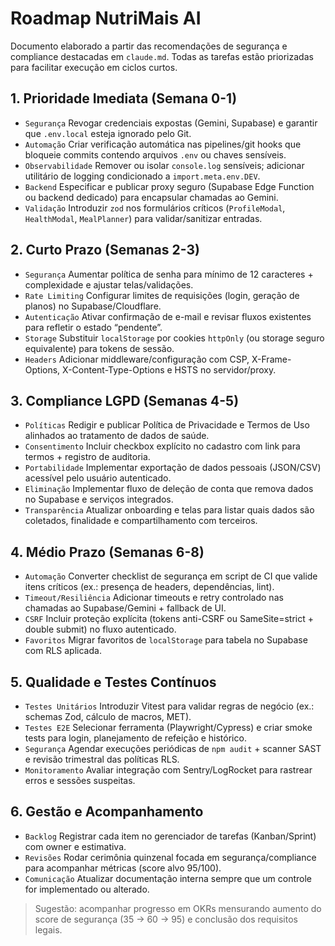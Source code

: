 # Roadmap NutriMais AI

Documento elaborado a partir das recomendações de segurança e compliance destacadas em `claude.md`. Todas as tarefas estão priorizadas para facilitar execução em ciclos curtos.

## 1. Prioridade Imediata (Semana 0-1)
- `Segurança` Revogar credenciais expostas (Gemini, Supabase) e garantir que `.env.local` esteja ignorado pelo Git.
- `Automação` Criar verificação automática nas pipelines/git hooks que bloqueie commits contendo arquivos `.env` ou chaves sensíveis.
- `Observabilidade` Remover ou isolar `console.log` sensíveis; adicionar utilitário de logging condicionado a `import.meta.env.DEV`.
- `Backend` Especificar e publicar proxy seguro (Supabase Edge Function ou backend dedicado) para encapsular chamadas ao Gemini.
- `Validação` Introduzir `zod` nos formulários críticos (`ProfileModal`, `HealthModal`, `MealPlanner`) para validar/sanitizar entradas.

## 2. Curto Prazo (Semanas 2-3)
- `Segurança` Aumentar política de senha para mínimo de 12 caracteres + complexidade e ajustar telas/validações.
- `Rate Limiting` Configurar limites de requisições (login, geração de planos) no Supabase/Cloudflare.
- `Autenticação` Ativar confirmação de e-mail e revisar fluxos existentes para refletir o estado “pendente”.
- `Storage` Substituir `localStorage` por cookies `httpOnly` (ou storage seguro equivalente) para tokens de sessão.
- `Headers` Adicionar middleware/configuração com CSP, X-Frame-Options, X-Content-Type-Options e HSTS no servidor/proxy.

## 3. Compliance LGPD (Semanas 4-5)
- `Políticas` Redigir e publicar Política de Privacidade e Termos de Uso alinhados ao tratamento de dados de saúde.
- `Consentimento` Incluir checkbox explícito no cadastro com link para termos + registro de auditoria.
- `Portabilidade` Implementar exportação de dados pessoais (JSON/CSV) acessível pelo usuário autenticado.
- `Eliminação` Implementar fluxo de deleção de conta que remova dados no Supabase e serviços integrados.
- `Transparência` Atualizar onboarding e telas para listar quais dados são coletados, finalidade e compartilhamento com terceiros.

## 4. Médio Prazo (Semanas 6-8)
- `Automação` Converter checklist de segurança em script de CI que valide itens críticos (ex.: presença de headers, dependências, lint).
- `Timeout/Resiliência` Adicionar timeouts e retry controlado nas chamadas ao Supabase/Gemini + fallback de UI.
- `CSRF` Incluir proteção explícita (tokens anti-CSRF ou SameSite=strict + double submit) no fluxo autenticado.
- `Favoritos` Migrar favoritos de `localStorage` para tabela no Supabase com RLS aplicada.

## 5. Qualidade e Testes Contínuos
- `Testes Unitários` Introduzir Vitest para validar regras de negócio (ex.: schemas Zod, cálculo de macros, MET).
- `Testes E2E` Selecionar ferramenta (Playwright/Cypress) e criar smoke tests para login, planejamento de refeição e histórico.
- `Segurança` Agendar execuções periódicas de `npm audit` + scanner SAST e revisão trimestral das políticas RLS.
- `Monitoramento` Avaliar integração com Sentry/LogRocket para rastrear erros e sessões suspeitas.

## 6. Gestão e Acompanhamento
- `Backlog` Registrar cada item no gerenciador de tarefas (Kanban/Sprint) com owner e estimativa.
- `Revisões` Rodar cerimônia quinzenal focada em segurança/compliance para acompanhar métricas (score alvo 95/100).
- `Comunicação` Atualizar documentação interna sempre que um controle for implementado ou alterado.

> Sugestão: acompanhar progresso em OKRs mensurando aumento do score de segurança (35 → 60 → 95) e conclusão dos requisitos legais.
